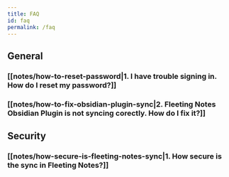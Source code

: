 ```yaml
---
title: FAQ
id: faq
permalink: /faq
---
```

## General
### [[notes/how-to-reset-password|1. I have trouble signing in. How do I reset my password?]]
### [[notes/how-to-fix-obsidian-plugin-sync|2. Fleeting Notes Obsidian Plugin is not syncing corectly. How do I fix it?]]
## Security
### [[notes/how-secure-is-fleeting-notes-sync|1. How secure is the sync in Fleeting Notes?]]
